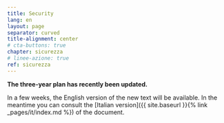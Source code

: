 ```yaml
---
title: Security
lang: en
layout: page
separator: curved
title-alignment: center
# cta-buttons: true
chapter: sicurezza
# linee-azione: true
ref: sicurezza
---
```

**The three-year plan has recently been updated.**

In a few weeks, the English version of the new text will be available.
In the meantime you can consult the [Italian version]({{ site.baseurl }}{% link _pages/it/index.md %}) of the document.

<!-- Security is of fundamental importance, as it guarantees the availability, integrity and confidentiality of information in the Public Administration's Information System. It is also directly connected to the principles of privacy determined by law. The role of [CERT-PA](https://www.cert-pa.it/) is therefore being strengthened to structure the security plans of the Public Administrations and to ensure the implementation of the plans by means of periodic monitoring and checks.

The Plan, taking into account the National Strategic Framework for Cyberspace Security (QNS), emphasises the rationalisation of the ICT resources as the primary method to increase the security level by reducing the &quot;surface&quot; exposed to computer attacks. -->
